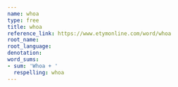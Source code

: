 ```yaml
---
name: whoa
type: free
title: whoa
reference_link: https://www.etymonline.com/word/whoa
root_name: 
root_language: 
denotation: 
word_sums:
- sum: 'Whoa + '
  respelling: whoa
---
```

